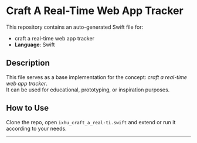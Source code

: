 # Craft A Real-Time Web App Tracker

This repository contains an auto-generated Swift file for:

- craft a real-time web app tracker
- **Language**: Swift

## Description

This file serves as a base implementation for the concept: *craft a real-time web app tracker*.  
It can be used for educational, prototyping, or inspiration purposes.

## How to Use

Clone the repo, open `ixhu_craft_a_real-ti.swift` and extend or run it according to your needs.

---


